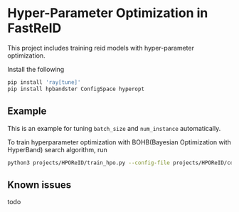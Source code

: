 # Hyper-Parameter Optimization in FastReID

This project includes training reid models with hyper-parameter optimization.

Install the following

```bash
pip install 'ray[tune]'
pip install hpbandster ConfigSpace hyperopt
```

## Example

This is an example for tuning `batch_size` and `num_instance` automatically.

To train hyperparameter optimization with BOHB(Bayesian Optimization with HyperBand) search algorithm, run

```bash
python3 projects/HPOReID/train_hpo.py --config-file projects/HPOReID/configs/baseline.yml --srch-algo "bohb"
```

## Known issues
todo